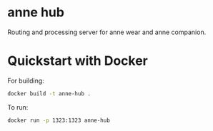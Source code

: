 # anne hub

Routing and processing server for anne wear and anne companion.

# Quickstart with Docker

For building:

```sh
docker build -t anne-hub .
```

To run:

```sh
docker run -p 1323:1323 anne-hub
```
